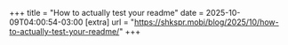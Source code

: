 +++
title = "How to actually test your readme"
date = 2025-10-09T04:00:54-03:00
[extra]
url = "https://shkspr.mobi/blog/2025/10/how-to-actually-test-your-readme/"
+++
